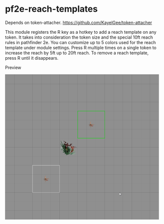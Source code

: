 # pf2e-reach-templates

Depends on token-attacher. https://github.com/KayelGee/token-attacher

This module registers the R key as a hotkey to add a reach template on any token.
It takes into consideration the token size and the special 10ft reach rules in pathfinder 2e.
You can customize up to 5 colors used for the reach template under module settings.
Press R multiple times on a single token to increase the reach by 5ft up to 20ft reach.
To remove a reach template, press R until it disappears.

Preview

![Reach Template Preview](https://github.com/digitalpacman/foundryvtt-pf2e-reach-templates/raw/master/example/large-biloko.gif)